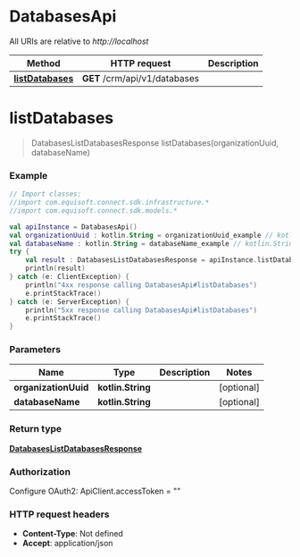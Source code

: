# DatabasesApi

All URIs are relative to *http://localhost*

Method | HTTP request | Description
------------- | ------------- | -------------
[**listDatabases**](DatabasesApi.md#listDatabases) | **GET** /crm/api/v1/databases | 


<a name="listDatabases"></a>
# **listDatabases**
> DatabasesListDatabasesResponse listDatabases(organizationUuid, databaseName)



### Example
```kotlin
// Import classes:
//import com.equisoft.connect.sdk.infrastructure.*
//import com.equisoft.connect.sdk.models.*

val apiInstance = DatabasesApi()
val organizationUuid : kotlin.String = organizationUuid_example // kotlin.String | 
val databaseName : kotlin.String = databaseName_example // kotlin.String | 
try {
    val result : DatabasesListDatabasesResponse = apiInstance.listDatabases(organizationUuid, databaseName)
    println(result)
} catch (e: ClientException) {
    println("4xx response calling DatabasesApi#listDatabases")
    e.printStackTrace()
} catch (e: ServerException) {
    println("5xx response calling DatabasesApi#listDatabases")
    e.printStackTrace()
}
```

### Parameters

Name | Type | Description  | Notes
------------- | ------------- | ------------- | -------------
 **organizationUuid** | **kotlin.String**|  | [optional]
 **databaseName** | **kotlin.String**|  | [optional]

### Return type

[**DatabasesListDatabasesResponse**](DatabasesListDatabasesResponse.md)

### Authorization


Configure OAuth2:
    ApiClient.accessToken = ""

### HTTP request headers

 - **Content-Type**: Not defined
 - **Accept**: application/json

